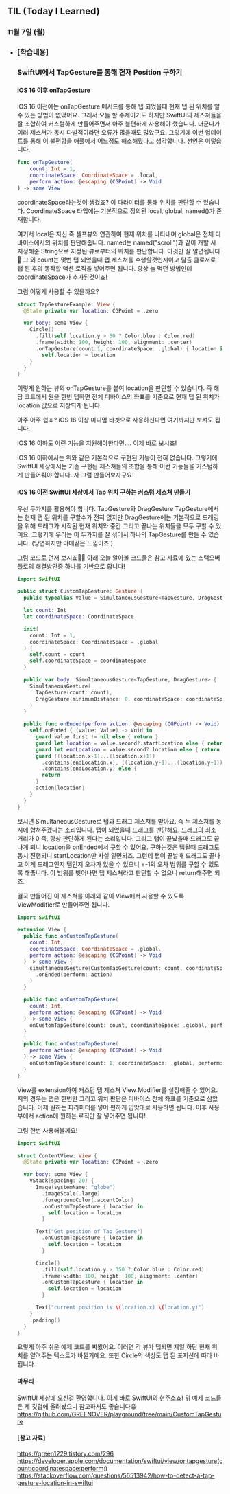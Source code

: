 ## TIL (Today I Learned)

### 11월 7일 (월)   

- ### [학습내용] 
  ### SwiftUI에서 TapGesture를 통해 현재 Position 구하기
    #### iOS 16 이후 onTapGesture

    iOS 16 이전에는 onTapGesture 메서드를 통해 탭 되었을때 현재 탭 된 위치를 알 수 있는 방법이 없었어요.
    그래서 오늘 할 주제이기도 하지만 SwiftUI의 제스쳐들을 잘 조합하여 커스텀하게 만들어주면서 아주 불편하게 사용해야 했습니다.
    더군다가 여러 제스쳐가 동시 다발적이라면 오류가 많을때도 많았구요.
    그렇기에 이번 업데이트를 통해 이 불편함을 애플에서 어느정도 해소해줬다고 생각합니다.
    선언은 이렇습니다.
    ```swift
    func onTapGesture(
        count: Int = 1,
        coordinateSpace: CoordinateSpace = .local,
        perform action: @escaping (CGPoint) -> Void
    ) -> some View
  ```
    coordinateSpace라는것이 생겼죠?
    이 파라미터를 통해 위치를 판단할 수 있습니다.
    CoordinateSpace 타입에는 기본적으로 정의된 local, global, named()가 존재합니다.

    여기서 local은 자신 즉 셀프뷰와 연관하여 현재 위치를 나타내며 global은 전체 디바이스에서의 위치를 판단해줍니다.
    named는 named("scroll")과 같이 개발 시 지정해준 String으로 지정된 뷰로부터의 위치를 판단합니다.
    이것만 잘 알면됩니다🥳
    그 외 count는 몇번 탭 되었을때 탭 제스쳐를 수행할것인지이고 탈출 클로저로 탭 된 후의 동작할 액션 로직을 넣어주면 됩니다.
    항상 늘 먹던 방법인데 coordinateSpace가 추가된것이죠!

    그럼 어떻게 사용할 수 있을까요?
    ```swift
    struct TapGestureExample: View {
      @State private var location: CGPoint = .zero

      var body: some View {
        Circle()
          .fill(self.location.y > 50 ? Color.blue : Color.red)
          .frame(width: 100, height: 100, alignment: .center)
          .onTapGesture(count:1, coordinateSpace: .global) { location in
            self.location = location
        }
      }
    }
  ```
    이렇게 원하는 뷰의 onTapGesture를 붙여 location을 판단할 수 있습니다.
    즉 해당 코드에서 원을 한번 탭하면 전체 디바이스의 좌표를 기준으로 현재 탭 된 위치가 location 값으로 저장되게 됩니다.

    아주 아주 쉽죠? iOS 16 이상 미니멈 타겟으로 사용하신다면 여기까지만 보셔도 됩니다.

    iOS 16 이하도 이런 기능을 지원해야한다면....
    이제 바로 보시죠!

    iOS 16 이하에서는 위와 같은 기본적으로 구현된 기능이 전혀 없습니다.
    그렇기에 SwiftUI 세상에서는 기존 구현된 제스쳐들의 조합을 통해 이런 기능들을 커스텀하게 만들어줘야 합니다.
    자 그럼 만들어보자구요!

    #### iOS 16 이전 SwiftUI 세상에서 Tap 위치 구하는 커스텀 제스쳐 만들기

    우선 두가지를 활용해야 합니다.
    TapGesture와 DragGesture
    TapGesture에서는 현재 탭 된 위치를 구할수가 전혀 없지만 DragGesture에는 기본적으로 드래깅을 위해 드래그가 시작된 현재 위치와 중간 그리고 끝나는 위치들을 모두 구할 수 있어요.
    그렇기에 우리는 이 두가지를 잘 섞어서 하나의 TapGesture를 만들 수 있습니다.
    (당연하지만 야매같은 느낌이죠!)

    그럼 코드로 먼저 보시죠🙋🏻
    아래 오늘 알아볼 코드들은 참고 자료에 있는 스택오버플로의 해결방안중 하나를 기반으로 합니다!
    ```swift
    import SwiftUI

    public struct CustomTapGesture: Gesture {
      public typealias Value = SimultaneousGesture<TapGesture, DragGesture>.Value

      let count: Int
      let coordinateSpace: CoordinateSpace

      init(
        count: Int = 1,
        coordinateSpace: CoordinateSpace = .global
      ) {
        self.count = count
        self.coordinateSpace = coordinateSpace
      }

      public var body: SimultaneousGesture<TapGesture, DragGesture> {
        SimultaneousGesture(
          TapGesture(count: count),
          DragGesture(minimumDistance: 0, coordinateSpace: coordinateSpace)
        )
      }

      public func onEnded(perform action: @escaping (CGPoint) -> Void) -> _EndedGesture<CustomTapGesture> {
        self.onEnded { (value: Value) -> Void in
          guard value.first != nil else { return }
          guard let location = value.second?.startLocation else { return }
          guard let endLocation = value.second?.location else { return }
          guard ((location.x-1)...(location.x+1))
            .contains(endLocation.x), ((location.y-1)...(location.y+1))
            .contains(endLocation.y) else {
            return
          }
          action(location)
        }
      }
    }
    ```
    보시면 SimultaneousGesture로 탭과 드래그 제스쳐를 받아요.
    즉 두 제스쳐를 동시에 합쳐주겠다는 소리입니다.
    탭이 되었을때 드래그를 판단해요.
    드래그의 최소 거리가 0 즉, 항상 판단하게 된다는 소리입니다.
    그리고 탭이 끝났을때 드래그도 끝나게 되니 location을 onEnded에서 구할 수 있어요.
    구하는것은 탭될때 드래그도 동시 진행되니 startLocation만 사실 알면되죠.
    그런데 탭이 끝날때 드래그도 끝나고 이게 드래그인지 탭인지 오차가 있을 수 있으니 +-1의 오차 범위를 구할 수 있도록 해줍니다.
    이 범위를 벗어나면 탭 제스쳐라고 판단할 수 없으니 return해주면 되죠.

    결국 만들어진 이 제스쳐를 아래와 같이 View에서 사용할 수 있도록 ViewModifier로 만들어주면 됩니다.
    ```swift
    import SwiftUI

    extension View {
      public func onCustomTapGesture(
        count: Int,
        coordinateSpace: CoordinateSpace = .global,
        perform action: @escaping (CGPoint) -> Void
      ) -> some View {
        simultaneousGesture(CustomTapGesture(count: count, coordinateSpace: coordinateSpace)
          .onEnded(perform: action)
        )
      }

      public func onCustomTapGesture(
        count: Int,
        perform action: @escaping (CGPoint) -> Void
      ) -> some View {
        onCustomTapGesture(count: count, coordinateSpace: .global, perform: action)
      }

      public func onCustomTapGesture(
        perform action: @escaping (CGPoint) -> Void
      ) -> some View {
        onCustomTapGesture(count: 1, coordinateSpace: .global, perform: action)
      }
    }
    ```
    View를 extension하여 커스텀 탭 제스쳐 View Modifier를 설정해줄 수 있어요.
    저의 경우는 탭은 한번만 그리고 위치 판단은 디바이스 전체 좌표를 기준으로 삼았습니다.
    이제 원하는 파라미터를 넣어 편하게 입맛대로 사용하면 됩니다.
    이후 사용부에서 action에 원하는 로직만 잘 넣어주면 됩니다!

    그럼 한번 사용해볼께요!
    ```swift
    import SwiftUI

    struct ContentView: View {
      @State private var location: CGPoint = .zero

      var body: some View {
        VStack(spacing: 20) {
          Image(systemName: "globe")
            .imageScale(.large)
            .foregroundColor(.accentColor)
            .onCustomTapGesture { location in
              self.location = location
            }

          Text("Get position of Tap Gesture")
            .onCustomTapGesture { location in
              self.location = location
            }

          Circle()
            .fill(self.location.y > 350 ? Color.blue : Color.red)
            .frame(width: 100, height: 100, alignment: .center)
            .onCustomTapGesture { location in
              self.location = location
            }

          Text("current position is \(location.x) \(location.y)")
        }
        .padding()
      }
    }
    ```
    요렇게 아주 쉬운 예제 코드를 짜봤어요.
    이러면 각 뷰가 탭되면 제일 하단 현재 위치를 알려주는 텍스트가 바뀔거에요.
    또한 Circle의 색상도 탭 된 포지션에 따라 바뀝니다.

    #### 마무리

    SwiftUI 세상에 오신걸 환영합니다.
    이게 바로 SwiftUI의 현주소죠!
    위 예제 코드들은 제 깃헙에 올려놨으니 참고하셔도 좋습니다😀
    https://github.com/GREENOVER/playground/tree/main/CustomTapGesture

    #### [참고 자료]
    https://green1229.tistory.com/296   
    https://developer.apple.com/documentation/swiftui/view/ontapgesture(count:coordinatespace:perform:)     https://stackoverflow.com/questions/56513942/how-to-detect-a-tap-gesture-location-in-swiftui
